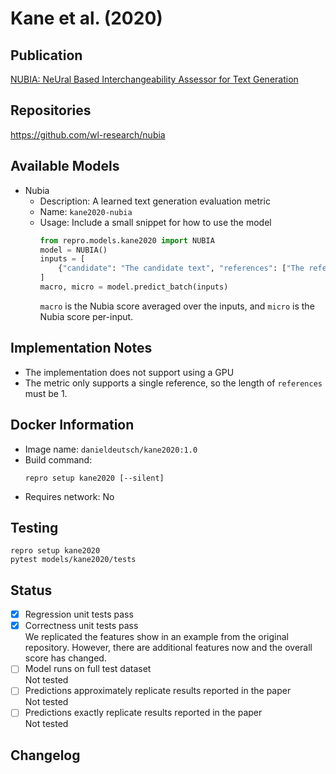# Kane et al. (2020)

## Publication
[NUBIA: NeUral Based Interchangeability Assessor for Text Generation](https://arxiv.org/abs/2004.14667)

## Repositories
https://github.com/wl-research/nubia

## Available Models
- Nubia
  - Description: A learned text generation evaluation metric
  - Name: `kane2020-nubia`
  - Usage: Include a small snippet for how to use the model
    ```python
    from repro.models.kane2020 import NUBIA
    model = NUBIA()
    inputs = [
        {"candidate": "The candidate text", "references": ["The reference text"]}
    ]
    macro, micro = model.predict_batch(inputs)
    ```
    `macro` is the Nubia score averaged over the inputs, and `micro` is the Nubia score per-input.
    
## Implementation Notes
- The implementation does not support using a GPU
- The metric only supports a single reference, so the length of `references` must be 1.
    
## Docker Information
- Image name: `danieldeutsch/kane2020:1.0`
- Build command:
  ```shell script
  repro setup kane2020 [--silent]
  ```
- Requires network: No
  
## Testing
```shell script
repro setup kane2020
pytest models/kane2020/tests
```

## Status
- [x] Regression unit tests pass   
- [x] Correctness unit tests pass  
We replicated the features show in an example from the original repository.
However, there are additional features now and the overall score has changed.
- [ ] Model runs on full test dataset  
Not tested
- [ ] Predictions approximately replicate results reported in the paper  
Not tested
- [ ] Predictions exactly replicate results reported in the paper  
Not tested

## Changelog